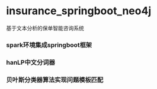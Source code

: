 # insurance_springboot_neo4j
基于文本分析的保单智能咨询系统

### spark环境集成springboot框架
### hanLP中文分词器
### 贝叶斯分类器算法实现问题模板匹配
